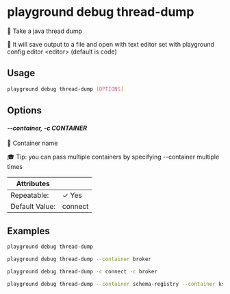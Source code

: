 # playground debug thread-dump

🎯 Take a java thread dump  
  
🔖 It will save output to a file and open with text editor set with playground config editor \<editor\> (default is code)

## Usage

```bash
playground debug thread-dump [OPTIONS]
```

## Options

#### *--container, -c CONTAINER*

🐳 Container name  
  
🎓 Tip: you can pass multiple containers by specifying --container multiple times

| Attributes      | &nbsp;
|-----------------|-------------
| Repeatable:     |  ✓ Yes
| Default Value:  | connect

## Examples

```bash
playground debug thread-dump
```

```bash
playground debug thread-dump --container broker
```

```bash
playground debug thread-dump -c connect -c broker
```

```bash
playground debug thread-dump --container schema-registry --container ksqldb-server
```


